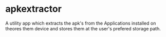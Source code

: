 # apkextractor
A utility app which extracts the apk's from the Applications installed on theores them device and stores them at the user's prefered storage path.
